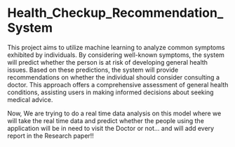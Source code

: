 # Health_Checkup_Recommendation_System
This project aims to utilize machine learning to analyze common symptoms exhibited by individuals. By considering well-known symptoms, the system will predict whether the person is at risk of developing
general health issues. Based on these predictions, the system will provide recommendations on whether the individual should consider consulting a doctor. This approach offers a comprehensive assessment of general health conditions, assisting users in making informed decisions about seeking medical advice.

Now, We are trying to do a real time data analysis on this model where we will take the real time data and predict whether the people using the application will be in need to visit the Doctor or not... and will add every report in the Research paper!!

